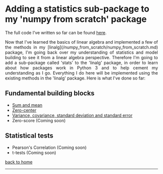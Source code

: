 # Adding a statistics sub-package to my 'numpy from scratch' package

The full code I've written so far can be found [here](./full_code.md).

<div style="text-align: justify">
<p>Now that I've learned the basics of linear algebra and implemented a few of
the methods in my [linalg](/numpy_from_scratch/numpy_from_scratch.md)
package, I'm going back over my understanding of statistics and model building
to see it from a linear algebra perspective. Therefore I'm going to add a
sub-package called 'stats' to the 'linalg' package, in order to learn about how
packages work in Python 3 and to help cement my understanding as I go.
Everything I do here will be implemented using the existing methods in the
'linalg' package. Here is what I've done so far:</p>
</div>

## Fundamental building blocks
- [Sum and mean](./sum_and_mean.md)
- [Zero-center](./zero_center.md)
- [Variance, covariance, standard deviation and standard error](./var_covar_stddev_stderr.md)
- Zero-score (Coming soon)

## Statistical tests
- Pearson's Correlation (Coming soon)
- t-tests (Coming soon)

[back to home](../index.md)

---
<script src="https://utteranc.es/client.js"
        repo="Matt-A-Bennett/Matt-A-Bennett.github.io"
        issue-term="https://matt-a-bennett.github.io/stats_from_scratch/stats_from_scratch.html"
        theme="github-light"
        crossorigin="anonymous"
        async>
</script>

